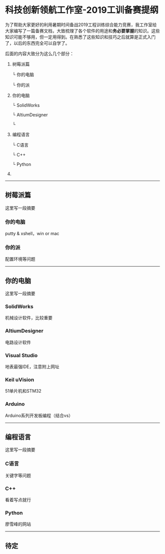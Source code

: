 # 科技创新领航工作室-2019工训备赛提纲

为了帮助大家更好的利用暑期时间备战2019工程训练综合能力竞赛，我工作室给大家编写了一篇备赛文档，大致梳理了各个软件的用途和**务必要掌握**的知识。这些知识可能不够用，但一定用得到。在熟悉了这些知识和技巧之后就算是正式入门了，以后的东西完全可以自学了。

后面的内容大致分为这么几个部分：

1. 树莓派篇
   
   └ 你的电脑
   
   └ 你的派

2. 你的电脑
   
   └ SolidWorks
   
   └ AltiumDesigner
   
   └

3. 编程语言
   
   └ C语言
   
   └ C++
   
   └ Python

4. 

---

## 树莓派篇

这里写一段摘要

### 你的电脑

putty & xshell，win or mac

### 你的派

配置环境等问题

---

## 你的电脑

这里写一段摘要

### SolidWorks

机械设计软件，比较重要

### AltiumDesigner

电路设计软件

### Visual Studio

地表最强IDE，注意附上网址

### Keil uVision

51单片机和STM32

### Arduino

Arduino系列开发板编程（结合vs）

---

## 编程语言

这里写一段摘要

### C语言

关键字等问题

### C++

看着写点就行

### Python

廖雪峰的网站

---

## 待定
